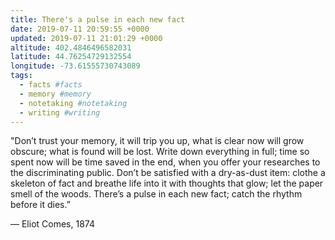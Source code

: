 ```yaml
---
title: There's a pulse in each new fact
date: 2019-07-11 20:59:55 +0000
updated: 2019-07-11 21:01:29 +0000
altitude: 402.4846496582031
latitude: 44.76254729132554
longitude: -73.61555730743089
tags:
  - facts #facts
  - memory #memory
  - notetaking #notetaking
  - writing #writing
---
```

"Don’t trust your memory, it will trip you up, what is clear now will grow obscure; what is found will be lost. Write down everything in full; time so spent now will be time saved in the end, when you offer your researches to the discriminating public. Don’t be satisfied with a dry-as-dust item: clothe a skeleton of fact and breathe life into it with thoughts that glow; let the paper smell of the woods. There’s a pulse in each new fact; catch the rhythm before it dies.”
— Eliot Comes, 1874